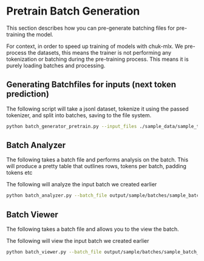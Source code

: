 # Pretrain Batch Generation
This section describes how you can pre-generate batching files for pre-training the model.

For context, in order to speed up training of models with chuk-mlx.  We pre-process the datasets, this means the trainer is not performing any tokenization or batching during the pre-training process.  This means it is purely loading batches and processing.

## Generating Batchfiles for inputs (next token prediction)
The following script will take a jsonl dataset, tokenize it using the passed tokenizer, and split into batches, saving to the file system.

```bash
python batch_generator_pretrain.py --input_files ./sample_data/sample_training_data_small.jsonl --tokenizer ibm-granite/granite-3b-code-instruct --output_directory ./output/sample/batches --file_prefix sample --max_sequence_length 8096 --batch_size 1024
```

## Batch Analyzer
The following takes a batch file and performs analysis on the batch.
This will produce a pretty table that outlines rows, tokens per batch, padding tokens etc

The following will analyze the input batch we created earlier

```bash
python batch_analyzer.py --batch_file output/sample/batches/sample_batch_0001.npz --tokenizer ibm-granite/granite-3b-code-instruct
```

## Batch Viewer
The following takes a batch file and allows you to the view the batch.

The following will view the input batch we created earlier

```bash
python batch_viewer.py --batch_file output/sample/batches/sample_batch_0001.npz --tokenizer ibm-granite/granite-3b-code-instruct
```

